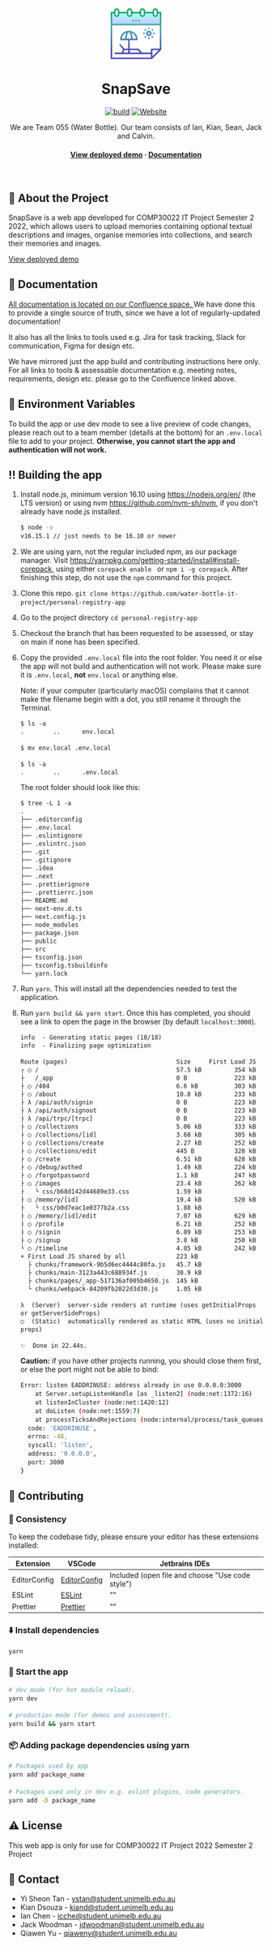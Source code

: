 <div align="center">

<img src="public/icon.png" alt="logo" width="100" height="auto" />
  <h1>SnapSave</h1>
  
  [![build](https://github.com/water-bottle-it-project/personal-registry-app/actions/workflows/build.yml/badge.svg)](https://github.com/water-bottle-it-project/personal-registry-app/actions/workflows/build.yml)
  [![Website](https://img.shields.io/website?down_color=red&down_message=offline&label=deployment&up_color=green&up_message=online&url=https%3A%2F%2Fpersonal-registry-app-zx936.ondigitalocean.app%2F)](https://personal-registry-app-zx936.ondigitalocean.app/)

  <p>
   We are Team 055 (Water Bottle). Our team consists of Ian, Kian, Sean, Jack and Calvin.
  </p>

<h4>
    <a href="https://personal-registry-app-zx936.ondigitalocean.app/">View deployed demo</a>
  <span> · </span>
    <a href="https://water-bottle.atlassian.net/wiki/spaces/DEV/pages/66440/Team+Tools">Documentation</a>
  </h4>
</div>

<br />

## :star2: About the Project

SnapSave is a web app developed for COMP30022 IT Project Semester 2 2022, which allows
users to upload memories containing optional textual descriptions and images, organise memories into
collections, and search their memories and images.

[View deployed demo](https://personal-registry-app-zx936.ondigitalocean.app/)

## :orange_book: Documentation

[All documentation is located on our Confluence space. ](https://water-bottle.atlassian.net/wiki/spaces/DEV/pages/66440/Team+Tools)
We have done this to provide a single source of truth, since we have a lot of regularly-updated
documentation!

It also has all the links to tools used e.g. Jira for task tracking, Slack for communication, Figma
for design etc.

We have mirrored just the app build and contributing instructions here only. For all links to tools
& assessable documentation e.g. meeting notes, requirements, design etc. please go to the Confluence
linked above.

## :key: Environment Variables

To build the app or use dev mode to see a live preview of code changes, please reach out to a team
member (details at the bottom) for an `.env.local` file to add to your project. **Otherwise, you
cannot start the app and authentication will not work.**

## :bangbang: Building the app

1. Install node.js, minimum version 16.10 using https://nodejs.org/en/ (the LTS version) or using
   nvm https://github.com/nvm-sh/nvm, if you don't already have node.js installed.
   ```bash
   $ node -v
   v16.15.1 // just needs to be 16.10 or newer
   ```
2. We are using yarn, not the regular included npm, as our package manager. Visit
   https://yarnpkg.com/getting-started/install#install-corepack, using either `corepack enable ` or
   `npm i -g corepack`. After finishing this step, do not use the `npm` command for this project.
3. Clone this repo. `git clone https://github.com/water-bottle-it-project/personal-registry-app`
4. Go to the project directory `cd personal-registry-app`
5. Checkout the branch that has been requested to be assessed, or stay on main if none has been
   specified.
6. Copy the provided `.env.local` file into the root folder. You need it or else the app will not 
   build and authentication will not work. Please make sure it is `.env.local`, **not** `env.local`
   or anything else. 
   
   Note: if your computer (particularly macOS) complains that it cannot make the filename begin
   with a dot, you still rename it through the Terminal.
   
   ```
   $ ls -a
   .		..		env.local
   
   $ mv env.local .env.local
   
   $ ls -a
   .		..		.env.local
   ```

   The root folder should look like this:
   ```text
   $ tree -L 1 -a
   .
   ├── .editorconfig
   ├── .env.local
   ├── .eslintignore
   ├── .eslintrc.json
   ├── .git
   ├── .gitignore
   ├── .idea
   ├── .next
   ├── .prettierignore
   ├── .prettierrc.json
   ├── README.md
   ├── next-env.d.ts
   ├── next.config.js
   ├── node_modules
   ├── package.json
   ├── public
   ├── src
   ├── tsconfig.json
   ├── tsconfig.tsbuildinfo
   └── yarn.lock
   ```
7. Run `yarn`. This will install all the dependencies needed to test the application.
8. Run `yarn build && yarn start`. Once this has completed, you should see a link to open the page
   in the browser (by default `localhost:3000`).

   ```
   info  - Generating static pages (18/18)
   info  - Finalizing page optimization
   
   Route (pages)                              Size     First Load JS
   ┌ ○ /                                      57.5 kB         354 kB
   ├   /_app                                  0 B             223 kB
   ├ ○ /404                                   6.6 kB          303 kB
   ├ ○ /about                                 10.8 kB         233 kB
   ├ λ /api/auth/signin                       0 B             223 kB
   ├ λ /api/auth/signout                      0 B             223 kB
   ├ λ /api/trpc/[trpc]                       0 B             223 kB
   ├ ○ /collections                           5.06 kB         333 kB
   ├ ○ /collections/[id]                      3.68 kB         305 kB
   ├ ○ /collections/create                    2.27 kB         252 kB
   ├ ○ /collections/edit                      445 B           328 kB
   ├ ○ /create                                6.51 kB         628 kB
   ├ ○ /debug/authed                          1.49 kB         224 kB
   ├ ○ /forgotpassword                        1.1 kB          247 kB
   ├ ○ /images                                23.4 kB         262 kB
   ├   └ css/b68d142d44689e33.css             1.59 kB
   ├ ○ /memory/[id]                           19.4 kB         520 kB
   ├   └ css/b0d7eac1e0377b2a.css             1.88 kB
   ├ ○ /memory/[id]/edit                      7.07 kB         629 kB
   ├ ○ /profile                               6.21 kB         252 kB
   ├ ○ /signin                                6.89 kB         253 kB
   ├ ○ /signup                                3.8 kB          250 kB
   └ ○ /timeline                              4.05 kB         242 kB
   + First Load JS shared by all              223 kB
     ├ chunks/framework-9b5d6ec4444c80fa.js   45.7 kB
     ├ chunks/main-3123a443c688934f.js        30.9 kB
     ├ chunks/pages/_app-517136af005b4650.js  145 kB
     └ chunks/webpack-84209fb2022d3d30.js     1.05 kB
   
   λ  (Server)  server-side renders at runtime (uses getInitialProps or getServerSideProps)
   ○  (Static)  automatically rendered as static HTML (uses no initial props)
   
   ✨  Done in 22.44s.
   ```

   **Caution:** if you have other projects running, you should close them first, or else the port might
   not be able to bind:

   ```bash
   Error: listen EADDRINUSE: address already in use 0.0.0.0:3000
       at Server.setupListenHandle [as _listen2] (node:net:1372:16)
       at listenInCluster (node:net:1420:12)
       at doListen (node:net:1559:7)
       at processTicksAndRejections (node:internal/process/task_queues:84:21) {
     code: 'EADDRINUSE',
     errno: -48,
     syscall: 'listen',
     address: '0.0.0.0',
     port: 3000
   }
   ```

## :pencil: Contributing

### :paperclip: Consistency

To keep the codebase tidy, please ensure your editor has these extensions installed:

| Extension    | VSCode                                                                                        | Jetbrains IDEs                                   |
|--------------|-----------------------------------------------------------------------------------------------|--------------------------------------------------|
| EditorConfig | [EditorConfig](https://marketplace.visualstudio.com/items?itemName=EditorConfig.EditorConfig) | Included (open file and choose "Use code style") |
| ESLint       | [ESLint](https://marketplace.visualstudio.com/items?itemName=dbaeumer.vscode-eslint)          | ""                                               |
| Prettier     | [Prettier](https://marketplace.visualstudio.com/items?itemName=esbenp.prettier-vscode)        | ""                                               |

### :arrow_down: Install dependencies

```bash
yarn
```

### :runner: Start the app

```bash
# dev mode (for hot module reload).
yarn dev

# production mode (for demos and assessment).
yarn build && yarn start
```

### :package: Adding package dependencies using yarn

```bash
# Packages used by app
yarn add package_name

# Packages used only in dev e.g. eslint plugins, code generators.
yarn add -D package_name
```

## :warning: License

This web app is only for use for COMP30022 IT Project 2022 Semester 2 Project

## :handshake: Contact

- Yi Sheon Tan - ystan@student.unimelb.edu.au
- Kian Dsouza - kiand@student.unimelb.edu.au
- Ian Chen - icche@student.unimelb.edu.au
- Jack Woodman - jdwoodman@student.unimelb.edu.au
- Qiawen Yu - qiaweny@student.unimelb.edu.au
